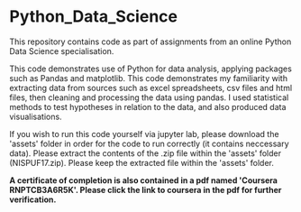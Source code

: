 # Python_Data_Science

This repository contains code as part of assignments from an online Python Data Science specialisation.

This code demonstrates use of Python for data analysis, applying packages such as Pandas and matplotlib. This code demonstrates my familiarity with extracting data from sources such as excel spreadsheets, csv files and html files, then cleaning and processing the data using pandas. I used statistical methods to test hypotheses in relation to the data, and also produced data visualisations.

If you wish to run this code yourself via jupyter lab, please download the 'assets' folder in order for the code to run correctly (it contains neccessary data). 
Please extract the contents of the .zip file within the 'assets' folder (NISPUF17.zip). Please keep the extracted file within the 'assets' folder.

**A certificate of completion is also contained in a pdf named 'Coursera RNPTCB3A6R5K'. Please click the link to coursera in the pdf for further verification.**
